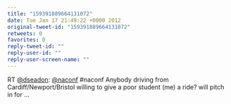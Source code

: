 ```yaml
---
title: "159391889664131072"
date: Tue Jan 17 21:49:22 +0000 2012
original-tweet-id: "159391889664131072"
retweets: 0
favorites: 0
reply-tweet-id: ""
reply-user-id: ""
reply-user-screen-name: ""
---
```

RT <a href="https://twitter.com/dseadon">@dseadon</a>: <a href="https://twitter.com/naconf">@naconf</a> #naconf Anybody driving from Cardiff/Newport/Bristol willing to give a poor student (me) a ride? will pitch in for  ...
